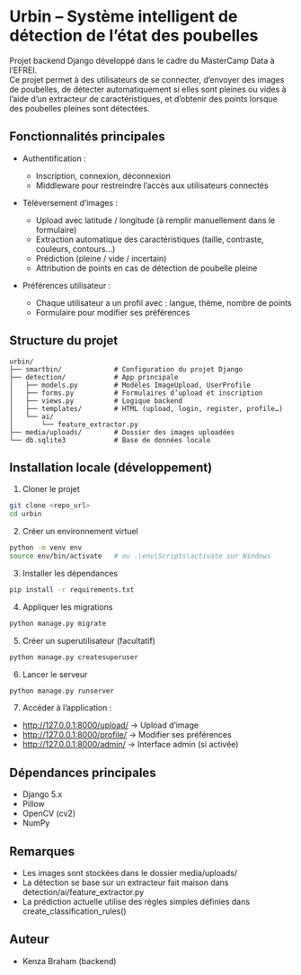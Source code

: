 # Urbin – Système intelligent de détection de l’état des poubelles

Projet backend Django développé dans le cadre du MasterCamp Data à l’EFREI.  
Ce projet permet à des utilisateurs de se connecter, d’envoyer des images de poubelles, de détecter automatiquement si elles sont pleines ou vides à l’aide d’un extracteur de caractéristiques, et d’obtenir des points lorsque des poubelles pleines sont détectées.

## Fonctionnalités principales

- Authentification :
  - Inscription, connexion, déconnexion
  - Middleware pour restreindre l’accès aux utilisateurs connectés

- Téléversement d’images :
  - Upload avec latitude / longitude (à remplir manuellement dans le formulaire)
  - Extraction automatique des caractéristiques (taille, contraste, couleurs, contours…)
  - Prédiction (pleine / vide / incertain)
  - Attribution de points en cas de détection de poubelle pleine

- Préférences utilisateur :
  - Chaque utilisateur a un profil avec : langue, thème, nombre de points
  - Formulaire pour modifier ses préférences

## Structure du projet

```
urbin/
├── smartbin/             # Configuration du projet Django
├── detection/            # App principale
│   ├── models.py         # Modèles ImageUpload, UserProfile
│   ├── forms.py          # Formulaires d’upload et inscription
│   ├── views.py          # Logique backend
│   ├── templates/        # HTML (upload, login, register, profile…)
│   └── ai/
│       └── feature_extractor.py
├── media/uploads/        # Dossier des images uploadées
└── db.sqlite3            # Base de données locale
```

## Installation locale (développement)

1. Cloner le projet
```bash
git clone <repo_url>
cd urbin
```

2. Créer un environnement virtuel
```bash
python -m venv env
source env/bin/activate   # ou .\env\Scripts\activate sur Windows
```

3. Installer les dépendances
```bash
pip install -r requirements.txt
```

4. Appliquer les migrations
```bash
python manage.py migrate
```

5. Créer un superutilisateur (facultatif)
```bash
python manage.py createsuperuser
```

6. Lancer le serveur
```bash
python manage.py runserver
```

7. Accéder à l’application :
- http://127.0.0.1:8000/upload/ → Upload d’image
- http://127.0.0.1:8000/profile/ → Modifier ses préférences
- http://127.0.0.1:8000/admin/ → Interface admin (si activée)

## Dépendances principales

- Django 5.x
- Pillow
- OpenCV (cv2)
- NumPy

## Remarques

- Les images sont stockées dans le dossier media/uploads/
- La détection se base sur un extracteur fait maison dans detection/ai/feature_extractor.py
- La prédiction actuelle utilise des règles simples définies dans create_classification_rules()

## Auteur

- Kenza Braham (backend)